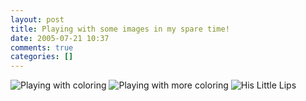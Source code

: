 ```yaml
---
layout: post
title: Playing with some images in my spare time!
date: 2005-07-21 10:37
comments: true
categories: []
---
```

<img class="photo" src="http://www.peterfilias.com/wordpress/wp-content/lips2.jpg" alt="Playing with coloring" />

<img class="photo" src="http://www.peterfilias.com/wordpress/wp-content/lips3.jpg" alt="Playing with more coloring" />

<img class="photo" src="http://www.peterfilias.com/wordpress/wp-content/little_lips2_01.jpg" alt="His Little Lips" />
